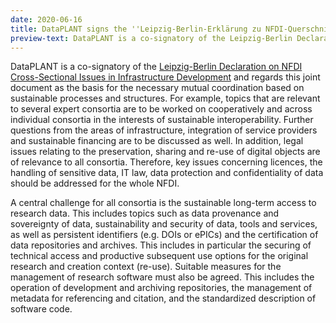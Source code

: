 ```yaml
---
date: 2020-06-16
title: DataPLANT signs the ''Leipzig-Berlin-Erklärung zu NFDI-Querschnittsthemen der Infrastrukturentwicklung''
preview-text: DataPLANT is a co-signatory of the Leipzig-Berlin Declaration on NFDI Cross-Sectional Issues in Infrastructure Development and regards this joint document as the basis for the necessary mutual coordination based on sustainable processes and structures. For example, topics that are relevant to several expert consortia are to be worked on cooperatively and across individual consortia in the interests of sustainable interoperability. Further questions from the areas of infrastructure, integration of ...
---
```


DataPLANT is a co-signatory of the [Leipzig-Berlin Declaration on NFDI Cross-Sectional Issues in Infrastructure Development](https://zenodo.org/record/3895209#.YFi08K9KhaQ) and regards this joint document as the basis for the necessary mutual coordination based on sustainable processes and structures. For example, topics that are relevant to several expert consortia are to be worked on cooperatively and across individual consortia in the interests of sustainable interoperability. Further questions from the areas of infrastructure, integration of service providers and sustainable financing are to be discussed as well. In addition, legal issues relating to the preservation, sharing and re-use of digital objects are of relevance to all consortia. Therefore, key issues concerning licences, the handling of sensitive data, IT law, data protection and confidentiality of data should be addressed for the whole NFDI.


A central challenge for all consortia is the sustainable long-term access to research data. This includes topics such as data provenance and sovereignty of data, sustainability and security of data, tools and services, as well as persistent identifiers (e.g. DOIs or ePICs) and the certification of data repositories and archives. This includes in particular the securing of technical access and productive subsequent use options for the original research and creation context (re-use). Suitable measures for the management of research software must also be agreed. This includes the operation of development and archiving repositories, the management of metadata for referencing and citation, and the standardized description of software code. 		
